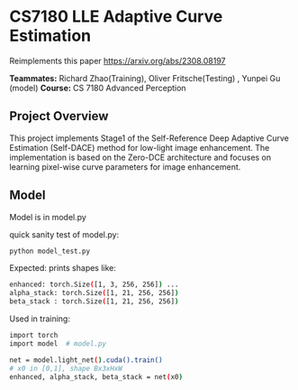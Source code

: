 # CS7180 LLE Adaptive Curve Estimation

Reimplements this paper https://arxiv.org/abs/2308.08197

**Teammates:** Richard Zhao(Training), Oliver Fritsche(Testing) , Yunpei Gu (model)
**Course:** CS 7180 Advanced Perception  

## Project Overview

This project implements Stage1 of the Self-Reference Deep Adaptive Curve Estimation (Self-DACE) method for low-light image enhancement. The implementation is based on the Zero-DCE architecture and focuses on learning pixel-wise curve parameters for image enhancement.

## Model

Model is in model.py

quick sanity test of model.py:

```bash
python model_test.py
```

Expected: prints shapes like:

```bash
enhanced: torch.Size([1, 3, 256, 256]) ...
alpha_stack: torch.Size([1, 21, 256, 256])
beta_stack : torch.Size([1, 21, 256, 256])
```

Used in training:
```bash
import torch
import model  # model.py

net = model.light_net().cuda().train()
# x0 in [0,1], shape Bx3xHxW
enhanced, alpha_stack, beta_stack = net(x0)
```